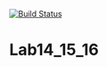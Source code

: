 [![Build Status](https://travis-ci.org/Aliluev/Lab14_15_16.svg?branch=main)](https://travis-ci.org/Aliluev/Lab14_15_16)
# Lab14_15_16